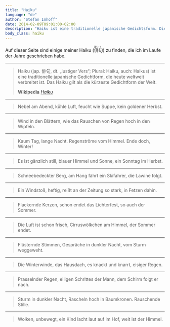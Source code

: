 ```yaml
---
title: "Haiku"
language: "de"
author: "Stefan Imhoff"
date: 2014-02-09T09:01:00+02:00
description: "Haiku ist eine traditionelle japanische Gedichtsform. Diese Seite bietet eine Sammlung meiner eigenen Haiku."
body_class: haiku
---
```


Auf dieser Seite sind einige meiner Haiku (<ruby>俳<rp>（</rp><rt>はい</rt><rp>）</rp>句<rp>（</rp><rt>く</rt><rp>）</rp></ruby>) zu finden, die ich im Laufe der Jahre geschrieben habe.

---

<blockquote>
  <p>Haiku (jap. <span lang="ja">俳句</span>, dt. „lustiger Vers“; Plural: Haiku, auch: Haikus) ist eine traditionelle japanische Gedichtform, die heute weltweit verbreitet ist. Das Haiku gilt als die kürzeste Gedichtform der Welt.</p>
  <footer>
    <strong>Wikipedia</strong>
    <cite>
      <a href="https://de.wikipedia.org/wiki/Haiku">
        Haiku
      </a>
    </cite>
  </footer>
</blockquote>

---

<blockquote class="verse">
<p>Nebel am Abend,
kühle Luft, feucht wie Suppe,
kein goldener Herbst.</p>
</blockquote>

---

<blockquote class="verse">
<p>Wind in den Blättern,
wie das Rauschen von Regen
hoch in den Wipfeln.</p>
</blockquote>

---

<blockquote class="verse">
<p>Kaum Tag, lange Nacht.
Regenströme vom Himmel.
Ende doch, Winter!</p>
</blockquote>

---

<blockquote class="verse">
<p>Es ist gänzlich still,
blauer Himmel und Sonne,
ein Sonntag im Herbst.</p>
</blockquote>

---

<blockquote class="verse">
<p>Schneebedeckter Berg,
am Hang fährt ein Skifahrer,
die Lawine folgt.</p>
</blockquote>

---

<blockquote class="verse">
<p>Ein Windstoß, heftig,
reißt an der Zeitung so stark,
in Fetzen dahin.</p>
</blockquote>

---

<blockquote class="verse">
<p>Flackernde Kerzen,
schon endet das Lichterfest,
so auch der Sommer.</p>
</blockquote>

---

<blockquote class="verse">
<p>Die Luft ist schon frisch,
Cirruswölkchen am Himmel,
der Sommer endet.</p>
</blockquote>

---

<blockquote class="verse">
<p>Flüsternde Stimmen,
Gespräche in dunkler Nacht,
vom Sturm weggeweht.</p>
</blockquote>

---

<blockquote class="verse">
<p>Die Winterwinde,
das Hausdach, es knackt und knarrt,
eisiger Regen.</p>
</blockquote>

---

<blockquote class="verse">
<p>Prasselnder Regen,
eiligen Schrittes der Mann,
dem Schirm folgt er nach.</p>
</blockquote>

---

<blockquote class="verse">
<p>Sturm in dunkler Nacht,
Rascheln hoch in Baumkronen.
Rauschende Stille.</p>
</blockquote>

---

<blockquote class="verse">
<p>Wolken, unbewegt,
ein Kind lacht laut auf im Hof,
weit ist der Himmel.</p>
</blockquote>
